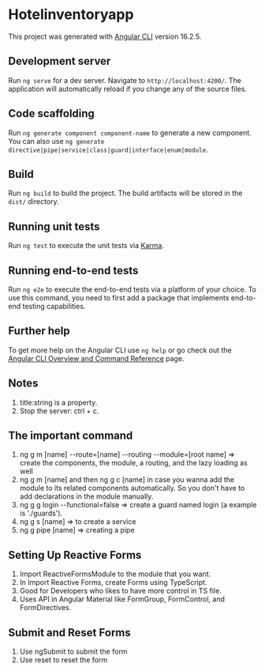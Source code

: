 # Hotelinventoryapp

This project was generated with [Angular CLI](https://github.com/angular/angular-cli) version 16.2.5.

## Development server

Run `ng serve` for a dev server. Navigate to `http://localhost:4200/`. The application will automatically reload if you change any of the source files.

## Code scaffolding

Run `ng generate component component-name` to generate a new component. You can also use `ng generate directive|pipe|service|class|guard|interface|enum|module`.

## Build

Run `ng build` to build the project. The build artifacts will be stored in the `dist/` directory.

## Running unit tests

Run `ng test` to execute the unit tests via [Karma](https://karma-runner.github.io).

## Running end-to-end tests

Run `ng e2e` to execute the end-to-end tests via a platform of your choice. To use this command, you need to first add a package that implements end-to-end testing capabilities.

## Further help

To get more help on the Angular CLI use `ng help` or go check out the [Angular CLI Overview and Command Reference](https://angular.io/cli) page.

## Notes
1. title:string is a property.
2. Stop the server: ctrl + c.

## The important command
1. ng g m [name]  --route=[name]  --routing --module=[root name]  => create the components, the module, a routing, and the lazy loading as well
2. ng g m [name] and then ng g c [name]  in case you wanna add the module to its related components automatically. So you don't have to add declarations in the module manually.
3. ng g g login --functional=false => create a guard named login (a example is './guards').
4. ng g s [name] => to create a service
5. ng g pipe [name] => creating a pipe

## Setting Up Reactive Forms
1. Import ReactiveFormsModule to the module that you want.
2. In Import Reactive Forms, create Forms using TypeScript.
3. Good for Developers who likes to have more control in TS file.
4. Uses API in Angular Material like FormGroup, FormControl, and FormDirectives.

## Submit and Reset Forms
1. Use ngSubmit to submit the form
2. Use reset to reset the form
